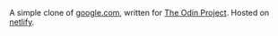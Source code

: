 A simple clone of [google.com](https://google.com), written for [The Odin Project](https://www.theodinproject.com/courses/web-development-101/lessons/html-css). Hosted on [netlify](https://silly-einstein-5e7b71.netlify.com).
